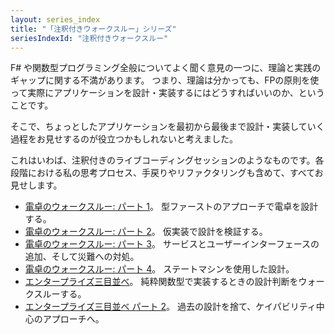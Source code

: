 ```yaml
---
layout: series_index
title: "「注釈付きウォークスルー」シリーズ"
seriesIndexId: "注釈付きウォークスルー"
---
```


F# や関数型プログラミング全般についてよく聞く意見の一つに、理論と実践のギャップに関する不満があります。
つまり、理論は分かっても、FPの原則を使って実際にアプリケーションを設計・実装するにはどうすればいいのか、ということです。

そこで、ちょっとしたアプリケーションを最初から最後まで設計・実装していく過程をお見せするのが役立つかもしれないと考えました。

これはいわば、注釈付きのライブコーディングセッションのようなものです。各段階における私の思考プロセス、手戻りやリファクタリングも含めて、すべてお見せします。


* [電卓のウォークスルー: パート 1](../posts/calculator-design.md)。 型ファーストのアプローチで電卓を設計する。
* [電卓のウォークスルー: パート 2](../posts/calculator-implementation.md)。 仮実装で設計を検証する。
* [電卓のウォークスルー: パート 3](../posts/calculator-complete-v1.md)。 サービスとユーザーインターフェースの追加、そして災難への対処。
* [電卓のウォークスルー: パート 4](../posts/calculator-complete-v2.md)。 ステートマシンを使用した設計。
* [エンタープライズ三目並べ](../posts/enterprise-tic-tac-toe.md)。 純粋関数型で実装するときの設計判断をウォークスルーする。
* [エンタープライズ三目並べ パート 2](../posts/enterprise-tic-tac-toe-2.md)。 過去の設計を捨て、ケイパビリティ中心のアプローチへ。
